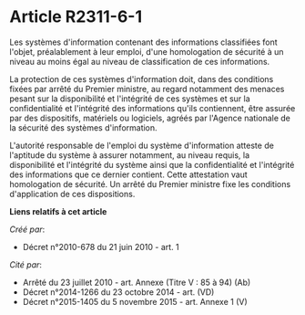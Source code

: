 # Article R2311-6-1

Les systèmes d'information contenant des informations classifiées font l'objet, préalablement à leur emploi, d'une
homologation de sécurité à un niveau au moins égal au niveau de classification de ces informations.

La protection de ces systèmes d'information doit, dans des conditions fixées par arrêté du Premier ministre, au regard
notamment des menaces pesant sur la disponibilité et l'intégrité de ces systèmes et sur la confidentialité et l'intégrité des
informations qu'ils contiennent, être assurée par des dispositifs, matériels ou logiciels, agréés par l'Agence nationale de
la sécurité des systèmes d'information.

L'autorité responsable de l'emploi du système d'information atteste de l'aptitude du système à assurer notamment, au niveau
requis, la disponibilité et l'intégrité du système ainsi que la confidentialité et l'intégrité des informations que ce
dernier contient. Cette attestation vaut homologation de sécurité. Un arrêté du Premier ministre fixe les conditions
d'application de ces dispositions.

**Liens relatifs à cet article**

_Créé par_:

  - Décret n°2010-678 du 21 juin 2010 - art. 1

_Cité par_:

  - Arrêté du 23 juillet 2010 - art. Annexe (Titre V : 85 à 94) (Ab)
  - Décret n°2014-1266 du 23 octobre 2014 - art. (VD)
  - Décret n°2015-1405 du 5 novembre 2015 - art. Annexe 1 (V)
